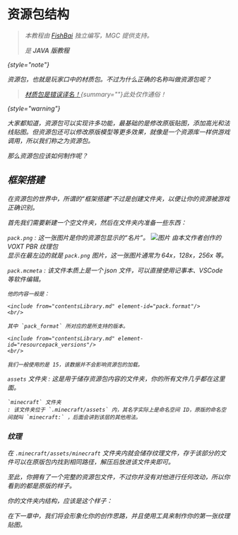 # 资源包结构

<var name="topic" value="资源包编写的实际教程"/>
<var name="goal" value="仅想对资源包有大致的了解"/>
<var name="target_name" value=""/>
<var name="target_topic" value="resourcepackBasic.md"/>
<var name="target_description" value=""/>
<include from="contentsLibrary.md" element-id="h_note_readingTips"/>

> 本教程由 [FishBai](https://github.com/yubaibaifish) 独立编写，MGC 提供支持。
> 
> 是 **JAVA 版教程**
> 
{style="note"}

资源包，也就是玩家口中的材质包。不过为什么正确的名称叫做资源包呢？

> [材质包是错误译名！](resourcepackBasic.md){summary=""}此处仅作通俗！
>
{style="warning"}

大家都知道，资源包可以实现许多功能，最基础的是修改原版贴图，添加高光和法线贴图。但资源包还可以修改原版模型等更多效果，就像是一个资源库一样供游戏调用，所以我们称之为资源包。

_那么资源包应该如何制作呢？_

## 框架搭建

在资源包的世界中，所谓的“框架搭建”不过是创建文件夹，以便让你的资源被游戏正确识别。

首先我们需要新建一个空文件夹，然后在文件夹内准备一些东西：

`pack.png`
: 这一张图片是你的资源包显示的“名片”。
![图片](1-1.jpg)
*由本文作者创作的 VOXT PBR 纹理包*<br/>
显示在最左边的就是 `pack.png` 图片，这一张图片通常为 64x，128x，256x 等。

`pack.mcmeta`
: 该文件本质上是一个 json 文件，可以直接使用记事本、VSCode 等软件编辑。

    他的内容一般是：
    
    <include from="contentsLibrary.md" element-id="pack.format"/>
    <br/>

    其中 `pack_format` 所对应的是所支持的版本。
    
    <include from="contentsLibrary.md" element-id="resourcepack_versions"/>
    <br/>

    我们一般使用的是 15，该数据并不会影响资源包的加载。

`assets` 文件夹
: 这是用于储存资源包内容的文件夹，你的所有文件几乎都在这里面。

    `minecraft` 文件夹
    : 该文件夹位于 `.minecraft/assets` 内，其名字实际上是命名空间 ID，原版的命名空间就叫 `minecraft:` ，后面会讲到该层的其他用法。

### 纹理

在 `.minecraft/assets/minecraft` 文件夹内就会储存纹理文件，存于该部分的文件可以在原版包内找到相同路径，解压后放进该文件夹即可。

至此，你拥有了一个完整的资源包文件，不过你并没有对他进行任何改动，所以你看到的都是原版的样子。

你的文件夹内结构，应该是这个样子：

<include from="contentsLibrary.md" element-id="resourcepack_structure_dev"/>

在下一章中，我们将会形象化你的创作思路，并且使用工具来制作你的第一张纹理贴图。
